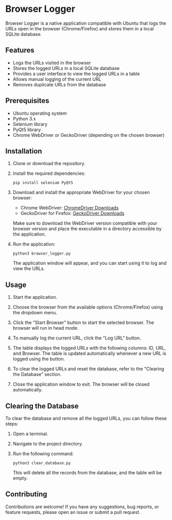 # Browser Logger

Browser Logger is a native application compatible with Ubuntu that logs the URLs open in the browser (Chrome/Firefox) and stores them in a local SQLite database.

## Features

- Logs the URLs visited in the browser
- Stores the logged URLs in a local SQLite database
- Provides a user interface to view the logged URLs in a table
- Allows manual logging of the current URL
- Removes duplicate URLs from the database

## Prerequisites

- Ubuntu operating system
- Python 3.x
- Selenium library
- PyQt5 library
- Chrome WebDriver or GeckoDriver (depending on the chosen browser)

## Installation

1. Clone or download the repository.

2. Install the required dependencies:

   ```shell
   pip install selenium PyQt5
   ```

3. Download and install the appropriate WebDriver for your chosen browser:

   - Chrome WebDriver: [ChromeDriver Downloads](https://sites.google.com/a/chromium.org/chromedriver/downloads)
   - GeckoDriver for Firefox: [GeckoDriver Downloads](https://github.com/mozilla/geckodriver/releases)

   Make sure to download the WebDriver version compatible with your browser version and place the executable in a directory accessible by the application.

4. Run the application:

   ```shell
   python3 browser_logger.py
   ```

   The application window will appear, and you can start using it to log and view the URLs.

## Usage

1. Start the application.

2. Choose the browser from the available options (Chrome/Firefox) using the dropdown menu.

3. Click the "Start Browser" button to start the selected browser. The browser will run in head mode.

4. To manually log the current URL, click the "Log URL" button.

5. The table displays the logged URLs with the following columns: ID, URL, and Browser. The table is updated automatically whenever a new URL is logged using the button.

6. To clear the logged URLs and reset the database, refer to the "Clearing the Database" section.

7. Close the application window to exit. The browser will be closed automatically.

## Clearing the Database

To clear the database and remove all the logged URLs, you can follow these steps:

1. Open a terminal.

2. Navigate to the project directory.

3. Run the following command:

   ```shell
   python3 clear_database.py
   ```

   This will delete all the records from the database, and the table will be empty.

## Contributing

Contributions are welcome! If you have any suggestions, bug reports, or feature requests, please open an issue or submit a pull request.
